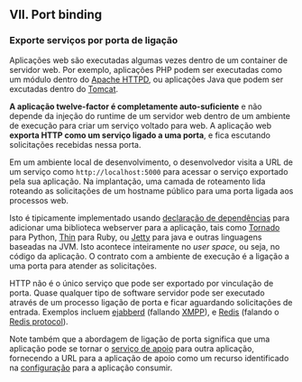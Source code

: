 ## VII. Port binding
### Exporte serviços por porta de ligação

Aplicações web são executadas algumas vezes dentro de um container de servidor web. Por exemplo, aplicações PHP podem ser executadas como um módulo dentro do [Apache HTTPD](http://httpd.apache.org/), ou aplicações Java que podem ser excutadas dentro do [Tomcat](http://tomcat.apache.org/).

**A aplicação twelve-factor é completamente auto-suficiente** e não depende da injeção do runtime de um servidor web dentro de um ambiente de execução para criar um serviço voltado para web. A aplicação web **exporta HTTP como um serviço ligado a uma porta**, e fica escutando solicitações recebidas nessa porta.

Em um ambiente local de desenvolvimento, o desenvolvedor visita a URL de um serviço como `http://localhost:5000` para acessar o serviço exportado pela sua aplicação. Na implantação, uma camada de roteamento lida roteando as solicitações de um hostname público para uma porta ligada aos processos web.  

Isto é tipicamente implementado usando [declaração de dependências](./dependencies) para adicionar uma biblioteca webserver para a aplicação, tais como [Tornado](http://www.tornadoweb.org/) para Python, [Thin](http://code.macournoyer.com/thin/) para Ruby, ou [Jetty](http://jetty.codehaus.org/jetty/) para java e outras linguagens baseadas na JVM. Isto acontece inteiramente no *user space*, ou seja, no código da aplicação. O contrato com a ambiente de execução é a ligação a uma porta para atender as solicitações.    

HTTP não é o único serviço que pode ser exportado por vinculação de porta. Quase qualquer tipo de software servidor pode ser executado através de um processo ligação de porta e ficar aguardando solicitações de entrada. Exemplos incluem [ejabberd](http://www.ejabberd.im/) (fallando [XMPP](http://xmpp.org/)), e [Redis](http://redis.io/) (falando o [Redis protocol](http://redis.io/topics/protocol)).

Note também que a abordagem de ligação de porta significa que uma aplicação pode se tornar o [serviço de apoio](./backing-services) para outra aplicação, fornecendo a URL para a aplicação de apoio como um recurso identificado na [configuração](./config) para a aplicação consumir.
